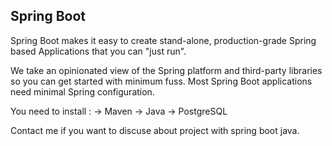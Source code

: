 ## Spring Boot 

Spring Boot makes it easy to create stand-alone, production-grade Spring based Applications that you can "just run".

We take an opinionated view of the Spring platform and third-party libraries so you can get started with minimum fuss. Most Spring Boot applications need minimal Spring configuration.

You need to install : 
-> Maven
-> Java
-> PostgreSQL

Contact me if you want to discuse about project with spring boot java.
